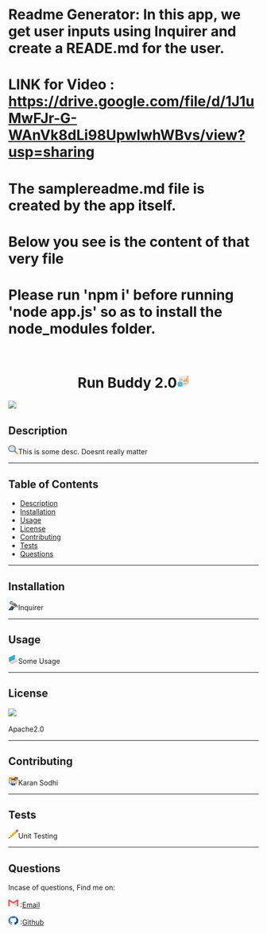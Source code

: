 # Readme Generator: In this app, we get user inputs using Inquirer and create a READE.md for the user.
# LINK for Video : https://drive.google.com/file/d/1J1uMwFJr-G-WAnVk8dLi98UpwlwhWBvs/view?usp=sharing
# The samplereadme.md file  is created by the app itself.
# Below you see is the content of that very file
# Please run 'npm i' before running 'node app.js' so as to install the node_modules folder.

<br>
<h1 align='center'>Run Buddy 2.0<span><img src="icons/project.png" height="25" width="25"/></span></h1>
    <img src="https://img.shields.io/badge/License-Apache2.0-red.svg"/>
    <h2 id="description">Description</h2>
    <p><img src="icons/search.png" height="18" width="20"/>This is some desc. Doesnt really matter</p>
    <hr>
    <h2>Table of Contents</h2>
    <ul>
        <li><a href="#description">Description</a></li>
        <li><a href="#install">Installation</a></li>
        <li><a href="#usage">Usage</a></li>
        <li><a href="#license">License</a></li>
        <li><a href="#contri">Contributing</a></li>
        <li><a href="#test">Tests</a></li>
        <li><a href="#question">Questions</a></li>
    </ul>
    <hr>
    <h2 id="install">Installation</h2>
    <p><img src="icons/wheel.png" height="18" width="20"/>Inquirer</p>
    <hr>
    <h2 id="usage">Usage</h2>
    <p><img src="icons/laptop.png" height="18" width="20"/>Some Usage</p>
    <hr>
    <h2 id="license">License</h2>
    <img src="https://img.shields.io/badge/License-Apache2.0-red.svg"/>
    <p>Apache2.0</p>
    <hr>
    <h2 id="contri">Contributing</h2>
    <p><img src="icons/people.png" height="18" width="20"/>Karan Sodhi</p>
    <hr>
    <h2 id="test">Tests</h2>
    <p><img src="icons/pencil.png" height="18" width="20"/>Unit Testing</p>
    <hr>
    <h2 id="question">Questions</h2>
    <p>Incase of questions, Find me on: </p>
    <p><img src="icons/gmail.png" height="18" width="20"/> :<a href='mailto: karansodhi@gmail.com'>Email</a></p>
    <p><img src="icons/github.png" height="18" width="20"/> :<a href='https://github.com/kkkaran'>Github</a></p>
